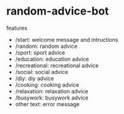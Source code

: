 # random-advice-bot

features

- /start: welcome message and intructions
- /random: random advice
- /sport: sport advice
- /education: education advice
- /recreational: recreational advice
- /social: social advice
- /diy: diy advice
- /cooking: cooking advice
- /relaxation: relaxation advice
- /busywork: busywork advice
- other text: error message
